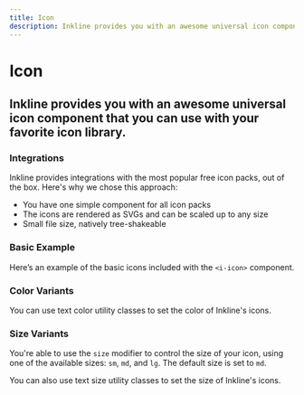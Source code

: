 ```yaml
---
title: Icon
description: Inkline provides you with an awesome universal icon component that you can use with your favorite icon library.
---
```


<script setup>
import IntegrationsTable from '../examples/integrations.vue';
import * as examples from '../../../../examples/components/icon'
</script>

# Icon

## Inkline provides you with an awesome universal icon component that you can use with your favorite icon library.

### Integrations

Inkline provides integrations with the most popular free icon packs, out of the box. Here's why we chose this approach:
- You have one simple component for all icon packs
- The icons are rendered as SVGs and can be scaled up to any size
- Small file size, natively tree-shakeable

<integrations-table></integrations-table>

### Basic Example

Here’s an example of the basic icons included with the `<i-icon>` component.

<example type="icon" :component="examples.IIconBasicExample" :html="examples.IIconBasicExampleHTML"></example>

### Color Variants
You can use text color utility classes to set the color of Inkline's icons.

<example type="icon" :component="examples.IIconColorVariantsExample" :html="examples.IIconColorVariantsExampleHTML"></example>

### Size Variants
You're able to use the `size` modifier to control the size of your icon, using one of the available sizes: `sm`, `md`, and `lg`. The default size is set to `md`.

You can also use text size utility classes to set the size of Inkline's icons.

<example type="icon" :component="examples.IIconSizeVariantsExample" :html="examples.IIconSizeVariantsExampleHTML"></example>
